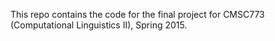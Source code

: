 This repo contains the code for the final project for CMSC773 (Computational Linguistics II), Spring 2015.


